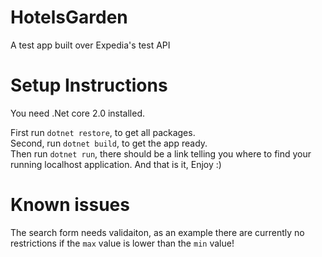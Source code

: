 # HotelsGarden
A test app built over Expedia's test API

# Setup Instructions

You need .Net core 2.0 installed.

First run `dotnet restore`, to get all packages.  
Second, run `dotnet build`, to get the app ready.  
Then run `dotnet run`,  there should be a link telling you where to find your running localhost application. And that is it, Enjoy :)

# Known issues

The search form needs validaiton, as an example there are currently no restrictions if the `max` value is lower than the `min` value!
